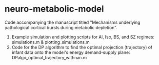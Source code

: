 # neuro-metabolic-model
Code accompanying the manuscript titled "Mechanisms underlying pathological cortical bursts during metabolic depletion".

1) Example simulation and plotting scripts for AI, Iso, BS, and SZ regimes: simulations.m & plotting_simulations.m
2) Code for the DP algorithm to find the optimal projection (trajectory) of infant data onto the model's 
energy demand-supply plane: DPalgo_optimal_trajectory_withnan.m
